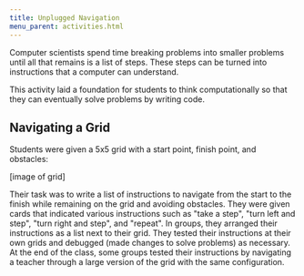 ```yaml
---
title: Unplugged Navigation
menu_parent: activities.html
---
```


Computer scientists spend time breaking problems into smaller problems until all that remains is a list of steps. These steps can be turned into instructions that a computer can understand.

This activity laid a foundation for students to think computationally so that they can eventually solve problems by writing code.

## Navigating a Grid

Students were given a 5x5 grid with a start point, finish point, and obstacles:

[image of grid]

Their task was to write a list of instructions to navigate from the start to the finish while remaining on the grid and avoiding obstacles. They were given cards that indicated various instructions such as "take a step", "turn left and step", "turn right and step", and "repeat". In groups, they arranged their instructions as a list next to their grid. They tested their instructions at their own grids and debugged (made changes to solve problems) as necessary. At the end of the class, some groups tested their instructions by navigating a teacher through a large version of the grid with the same configuration.